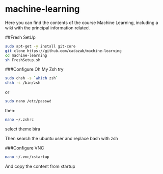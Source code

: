 # machine-learning

Here you can find the contents of the course Machine Learning, including a wiki with the principal information related.

##Fresh SetUp

```bash
sudo apt-get -y install git-core
git clone https://github.com/cadazab/machine-learning
cd machine-learning
sh FreshSetup.sh
```

###Configure Oh My Zsh
try 

```bash
sudo chsh -s `which zsh`
chsh -s /bin/zsh
```

or

```bash
sudo nano /etc/passwd
```

then:

```bash
nano ~/.zshrc
```
select theme bira

Then search the ubuntu user and replace bash with zsh

###Configure VNC
```bash
nano ~/.vnc/xstartup
```
And copy the content from xtartup


